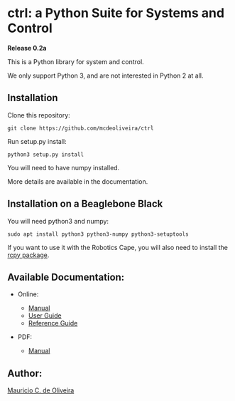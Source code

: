 # ctrl: a Python Suite for Systems and Control

**Release 0.2a**

This is a Python library for system and control.

We only support Python 3, and are not interested in Python 2 at all.

## Installation

Clone this repository:

    git clone https://github.com/mcdeoliveira/ctrl

Run setup.py install:

    python3 setup.py install

You will need to have numpy installed.

More details are available in the documentation.

## Installation on a Beaglebone Black

You will need python3 and numpy:

    sudo apt install python3 python3-numpy python3-setuptools

If you want to use it with the Robotics Cape, you will also need to install the [rcpy package](https://github.com/mcdeoliveira/rcpy).

## Available Documentation:

* Online:

  * [Manual](http://guitar.ucsd.edu/ctrl/html/index.html)
  * [User Guide](http://guitar.ucsd.edu/ctrl/html/user_guide.html)
  * [Reference Guide](http://guitar.ucsd.edu/ctrl/html/reference_guide.html)

* PDF:

  * [Manual](http://guitar.ucsd.edu/ctrl/ctrl.pdf)

## Author:

[Mauricio C. de Oliveira](http://control.ucsd.edu/mauricio)
